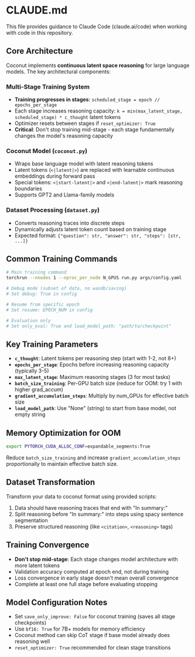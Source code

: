 # CLAUDE.md

This file provides guidance to Claude Code (claude.ai/code) when working with code in this repository.

## Core Architecture

Coconut implements **continuous latent space reasoning** for large language models. The key architectural components:

### Multi-Stage Training System
- **Training progresses in stages**: `scheduled_stage = epoch // epochs_per_stage`
- Each stage increases reasoning capacity: `k = min(max_latent_stage, scheduled_stage) * c_thought` latent tokens
- Optimizer resets between stages if `reset_optimizer: True`
- **Critical**: Don't stop training mid-stage - each stage fundamentally changes the model's reasoning capacity

### Coconut Model (`coconut.py`)
- Wraps base language model with latent reasoning tokens
- Latent tokens (`<|latent|>`) are replaced with learnable continuous embeddings during forward pass  
- Special tokens: `<|start-latent|>` and `<|end-latent|>` mark reasoning boundaries
- Supports GPT2 and Llama-family models

### Dataset Processing (`dataset.py`)
- Converts reasoning traces into discrete steps
- Dynamically adjusts latent token count based on training stage
- Expected format: `{"question": str, "answer": str, "steps": [str, ...]}`

## Common Training Commands

```bash
# Main training command
torchrun --nnodes 1 --nproc_per_node N_GPUS run.py args/config.yaml

# Debug mode (subset of data, no wandb/saving)
# Set debug: True in config

# Resume from specific epoch
# Set resume: EPOCH_NUM in config

# Evaluation only
# Set only_eval: True and load_model_path: "path/to/checkpoint"
```

## Key Training Parameters

- **`c_thought`**: Latent tokens per reasoning step (start with 1-2, not 8+)
- **`epochs_per_stage`**: Epochs before increasing reasoning capacity (typically 3-5)  
- **`max_latent_stage`**: Maximum reasoning stages (3 for most tasks)
- **`batch_size_training`**: Per-GPU batch size (reduce for OOM: try 1 with higher grad_accum)
- **`gradient_accumulation_steps`**: Multiply by num_GPUs for effective batch size
- **`load_model_path`**: Use "None" (string) to start from base model, not empty string

## Memory Optimization for OOM

```bash
export PYTORCH_CUDA_ALLOC_CONF=expandable_segments:True
```

Reduce `batch_size_training` and increase `gradient_accumulation_steps` proportionally to maintain effective batch size.

## Dataset Transformation

Transform your data to coconut format using provided scripts:
1. Data should have reasoning traces that end with "In summary:" 
2. Split reasoning before "In summary:" into steps using spacy sentence segmentation
3. Preserve structured reasoning (like `<citation>`, `<reasoning>` tags)

## Training Convergence

- **Don't stop mid-stage**: Each stage changes model architecture with more latent tokens
- Validation accuracy computed at epoch end, not during training
- Loss convergence in early stage doesn't mean overall convergence
- Complete at least one full stage before evaluating stopping

## Model Configuration Notes

- Set `save_only_improve: False` for coconut training (saves all stage checkpoints)
- Use `bf16: True` for 7B+ models for memory efficiency  
- Coconut method can skip CoT stage if base model already does reasoning well
- `reset_optimizer: True` recommended for clean stage transitions